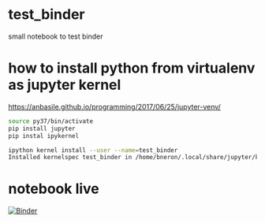 # test_binder
 
 small notebook to test binder

# how to install python from virtualenv as jupyter kernel


https://anbasile.github.io/programming/2017/06/25/jupyter-venv/

```bash
source py37/bin/activate
pip install jupyter
pip instal ipykernel

ipython kernel install --user --name=test_binder
Installed kernelspec test_binder in /home/bneron/.local/share/jupyter/kernels/test_binder
```

# notebook live 

[![Binder](https://mybinder.org/badge_logo.svg)](https://mybinder.org/v2/gh/bneron/test_binder/master?filepath=cookbook_python_binder_test.ipynb)